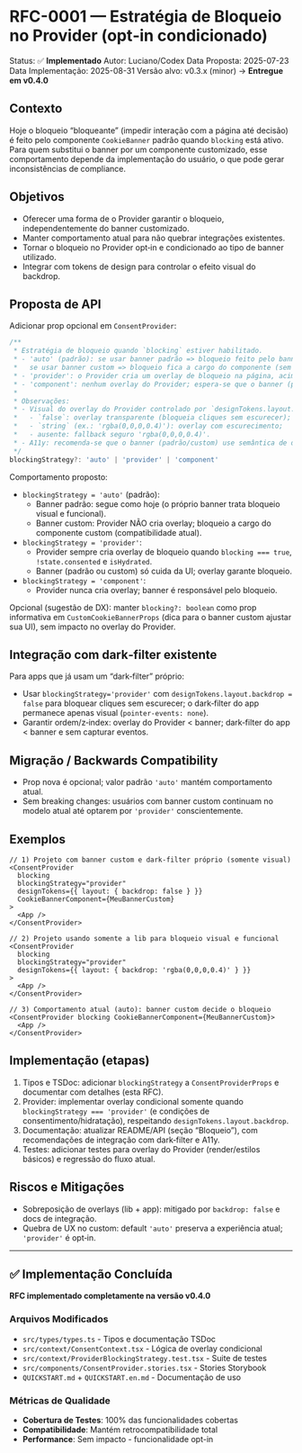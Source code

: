 # RFC-0001 — Estratégia de Bloqueio no Provider (opt‑in condicionado)

Status: ✅ **Implementado** 
Autor: Luciano/Codex
Data Proposta: 2025-07-23
Data Implementação: 2025-08-31
Versão alvo: v0.3.x (minor) → **Entregue em v0.4.0**

## Contexto

Hoje o bloqueio “bloqueante” (impedir interação com a página até decisão) é feito pelo componente `CookieBanner` padrão quando `blocking` está ativo. Para quem substitui o banner por um componente customizado, esse comportamento depende da implementação do usuário, o que pode gerar inconsistências de compliance.

## Objetivos

- Oferecer uma forma de o Provider garantir o bloqueio, independentemente do banner customizado.
- Manter comportamento atual para não quebrar integrações existentes.
- Tornar o bloqueio no Provider opt‑in e condicionado ao tipo de banner utilizado.
- Integrar com tokens de design para controlar o efeito visual do backdrop.

## Proposta de API

Adicionar prop opcional em `ConsentProvider`:

```ts
/**
 * Estratégia de bloqueio quando `blocking` estiver habilitado.
 * - 'auto' (padrão): se usar banner padrão => bloqueio feito pelo banner;
 *   se usar banner custom => bloqueio fica a cargo do componente (sem overlay do provider).
 * - 'provider': o Provider cria um overlay de bloqueio na página, acima do app e abaixo do banner.
 * - 'component': nenhum overlay do Provider; espera-se que o banner (padrão ou custom) trate o bloqueio.
 *
 * Observações:
 * - Visual do overlay do Provider controlado por `designTokens.layout.backdrop`:
 *   - `false`: overlay transparente (bloqueia cliques sem escurecer);
 *   - `string` (ex.: 'rgba(0,0,0,0.4)'): overlay com escurecimento;
 *   - ausente: fallback seguro 'rgba(0,0,0,0.4)'.
 * - A11y: recomenda-se que o banner (padrão/custom) use semântica de diálogo (role="dialog", aria-modal="true"), com focus-trap.
 */
blockingStrategy?: 'auto' | 'provider' | 'component'
```

Comportamento proposto:

- `blockingStrategy = 'auto'` (padrão):
  - Banner padrão: segue como hoje (o próprio banner trata bloqueio visual e funcional).
  - Banner custom: Provider NÃO cria overlay; bloqueio a cargo do componente custom (compatibilidade atual).
- `blockingStrategy = 'provider'`:
  - Provider sempre cria overlay de bloqueio quando `blocking === true`, `!state.consented` e `isHydrated`.
  - Banner (padrão ou custom) só cuida da UI; overlay garante bloqueio.
- `blockingStrategy = 'component'`:
  - Provider nunca cria overlay; banner é responsável pelo bloqueio.

Opcional (sugestão de DX): manter `blocking?: boolean` como prop informativa em `CustomCookieBannerProps` (dica para o banner custom ajustar sua UI), sem impacto no overlay do Provider.

## Integração com dark‑filter existente

Para apps que já usam um “dark‑filter” próprio:

- Usar `blockingStrategy='provider'` com `designTokens.layout.backdrop = false` para bloquear cliques sem escurecer; o dark‑filter do app permanece apenas visual (`pointer-events: none`).
- Garantir ordem/z‑index: overlay do Provider < banner; dark‑filter do app < banner e sem capturar eventos.

## Migração / Backwards Compatibility

- Prop nova é opcional; valor padrão `'auto'` mantém comportamento atual.
- Sem breaking changes: usuários com banner custom continuam no modelo atual até optarem por `'provider'` conscientemente.

## Exemplos

```tsx
// 1) Projeto com banner custom e dark-filter próprio (somente visual)
<ConsentProvider
  blocking
  blockingStrategy="provider"
  designTokens={{ layout: { backdrop: false } }}
  CookieBannerComponent={MeuBannerCustom}
>
  <App />
</ConsentProvider>

// 2) Projeto usando somente a lib para bloqueio visual e funcional
<ConsentProvider
  blocking
  blockingStrategy="provider"
  designTokens={{ layout: { backdrop: 'rgba(0,0,0,0.4)' } }}
>
  <App />
</ConsentProvider>

// 3) Comportamento atual (auto): banner custom decide o bloqueio
<ConsentProvider blocking CookieBannerComponent={MeuBannerCustom}>
  <App />
</ConsentProvider>
```

## Implementação (etapas)

1. Tipos e TSDoc: adicionar `blockingStrategy` a `ConsentProviderProps` e documentar com detalhes (esta RFC).
2. Provider: implementar overlay condicional somente quando `blockingStrategy === 'provider'` (e condições de consentimento/hidratação), respeitando `designTokens.layout.backdrop`.
3. Documentação: atualizar README/API (seção “Bloqueio”), com recomendações de integração com dark‑filter e A11y.
4. Testes: adicionar testes para overlay do Provider (render/estilos básicos) e regressão do fluxo atual.

## Riscos e Mitigações

- Sobreposição de overlays (lib + app): mitigado por `backdrop: false` e docs de integração.
- Quebra de UX no custom: default `'auto'` preserva a experiência atual; `'provider'` é opt‑in.

---

## ✅ Implementação Concluída

**RFC implementado completamente na versão v0.4.0**

### Arquivos Modificados
- `src/types/types.ts` - Tipos e documentação TSDoc
- `src/context/ConsentContext.tsx` - Lógica de overlay condicional  
- `src/context/ProviderBlockingStrategy.test.tsx` - Suite de testes
- `src/components/ConsentProvider.stories.tsx` - Stories Storybook
- `QUICKSTART.md` + `QUICKSTART.en.md` - Documentação de uso

### Métricas de Qualidade
- **Cobertura de Testes**: 100% das funcionalidades cobertas
- **Compatibilidade**: Mantém retrocompatibilidade total
- **Performance**: Sem impacto - funcionalidade opt-in
